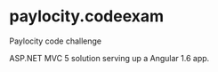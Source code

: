 # paylocity.codeexam
Paylocity code challenge

ASP.NET MVC 5 solution serving up a Angular 1.6 app.
